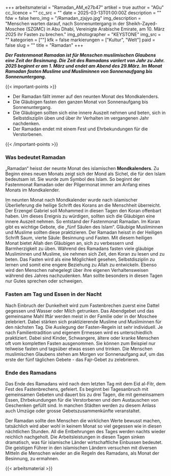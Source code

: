 +++
arbeitsmaterial = "Ramadan_AM_e27b47"
artikel = true
author = "AGu"
cc_licence = ""
cc_src = ""
date = 2025-03-13T01:00:00Z
description = ""
fdw = false
hero_img = "/Ramadan_zjsjyo.jpg"
img_description = "Menschen warten darauf, nach Sonnenuntergang in der Sheikh-Zayed-Moschee (SZGMC) in Abu Dhabi, Vereinigte Arabische Emirate, am 10. März 2025 ihr Fasten zu brechen."
img_photographer = "KEYSTONE"
img_src = ""
kategorien = [""]
kfk = false
markierungen = ["Kultur", "Welt"]
paid = false
slug = ""
title = "Ramadan"
+++

**_Der Fastenmonat Ramadan ist für Menschen muslimischen Glaubens eine Zeit der Besinnung. Die Zeit des Ramadans variiert von Jahr zu Jahr. 2025 beginnt er am 1. März und endet am Abend des 29.März. Im Monat Ramadan fasten Muslime und Musliminnen von Sonnenaufgang bis Sonnenuntergang._**

{{< important-points >}}

<ul>

<li>Der Ramadan fällt immer auf den neunten Monat des Mondkalenders.</li>

<li>Die Gläubigen fasten den ganzen Monat von Sonnenaufgang bis Sonnenuntergang.</li>

<li>Die Gläubigen sollten sich eine innere Auszeit nehmen und beten, sich in Selbstdisziplin üben und über ihr Verhalten im vergangenen Jahr nachdenken.</li>

<li>Der Ramadan endet mit einem Fest und Ehrbekundungen für die Verstorbenen. </li>

</ul>

{{< /important-points >}}

### Was bedeutet Ramadan

„Ramadan“ heisst der neunte Monat des islamischen **Mondkalenders**. Zu Beginn eines neuen Monats zeigt sich der Mond als Sichel, die für den Islam bedeutsam ist. Sie wurde zum Symbol des Islam. So beginnt der Fastenmonat Ramadan oder der Pilgermonat immer am Anfang eines Monats im Mondkalender.

Im neunten Monat nach Mondkalender wurde nach islamischer Überlieferung die heilige Schrift des Korans an die Menschheit überreicht. Der Erzengel Gabriel soll Mohammed in diesen Tagen den Koran offenbart haben. Um dieses Ereignis zu würdigen, sollten sich die Gläubigen eine innere Auszeit nehmen. So entstand der Fastenmonat Ramadan. Im Koran gibt es wichtige Gebote, die „fünf Säulen des Islam“. Gläubige Musliminnen und Muslime sollten diese praktizieren. Der Ramadan heisst in der Heiligen Schrift Saum, vierte Säule: Besinnung und Fasten. Mit diesem heiligen Monat bietet Allah den Gläubigen an, sich zu verbessern und Barmherzigkeit zu üben. Während des Ramadans fasten viele gläubige Musliminnen und Muslime, sie nehmen sich Zeit, den Koran zu lesen und zu beten. Das Fasten wird als eine Möglichkeit gesehen, Selbstdisziplin zu lernen und somit eine engere Beziehung zu Allah zu entwickeln. Ebenso wird den Menschen nahegelegt über ihre eigenen Verhaltensweisen während des Jahres nachzudenken. Man sollte besonders in diesen Tagen nur Gutes sprechen oder schweigen.

### Fasten am Tag und Essen in der Nacht

Nach Einbruch der Dunkelheit wird zum Fastenbrechen zuerst eine Dattel gegessen und Wasser oder Milch getrunken. Das Abendgebet und das gemeinsame Mahl Iftār werden meist in der Familie oder in der Moschee zelebriert. Dabei stärken sich praktizierende Muslime und Musliminnen für den nächsten Tag. Die Auslegung der Fasten-Regeln ist sehr individuell. Je nach Familientradition und eigenem Ermessen wird es unterschiedlich praktiziert. Dabei sind Kinder, Schwangere, ältere oder kranke Menschen oft vom kompletten Fasten ausgenommen. Sie können zum Beispiel nur teilweise fasten und tagsüber etwas essen und trinken. Die Menschen muslimischen Glaubens stehen am Morgen vor Sonnenaufgang auf, um das erste der fünf täglichen Gebete - das Fajr-Gebet zu zelebrieren.

### Ende des Ramadans

Das Ende des Ramadans wird nach dem letzten Tag mit dem Eid al-Fitr, dem Fest des Fastenbrechens, gefeiert. Es beginnt bei Tagesanbruch mit gemeinsamen  Gebeten und dauert bis zu drei Tagen, die mit gemeinsamem Essen, Ehrbekundungen für die Verstorbenen und dem Austauschen von Geschenken gefüllt sind. In manchen Städten werden zu diesem Anlass auch Umzüge oder grosse Gebetszusammenkünfte veranstaltet. 

Der Ramadan sollte den Menschen die wirklichen Werte bewusst machen, tatsächlich wird aber wohl in keinem Monat so viel gegessen wie in diesen nächtlichen Stunden. All die Entbehrungen des Tages werden nachts wieder reichlich nachgeholt. Die Arbeitsleistungen in diesen Tagen sinken dramatisch, was für islamische Länder wirtschaftliche Einbussen bedeutet. Die geistigen Führer in den islamischen Ländern versuchen mit diversen Mitteln die Menschen wieder an die Regeln des Ramadans, als Monat der Besinnung, zu ermahnen. 

{{< arbeitsmaterial >}}